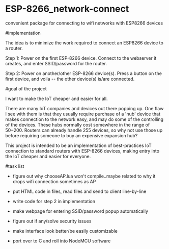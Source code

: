 # **ESP-8266_network-connect**
convenient package for connecting to wifi networks with ESP8266 devices


#implementation

The idea is to minimize the work required to connect an ESP8266 device to a router.

Step 1:  Power on the first ESP-8266 device.  Connect to the webserver it creates, and enter 
SSID/password for the router.

Step 2:  Power on another/other ESP-8266 device(s).  Press a button on the first device, and 
voila -- the other device(s) is/are connected.

#goal of the project

I want to make the IoT cheaper and easier for all.

There are many IoT companies and devices out there popping up.  One flaw I see with them 
is that they usually require purchase of a 'hub' device that makes connection to the 
network easy, and may do some of the controlling of the devices.  These hubs normally cost 
somewhere in the range of $50-$200.  Routers can already handle 255 devices, so why 
not use those up before requiring someone to buy an expensive expansion hub?

This project is intended to be an implementation of best-practices IoT connection 
to standard routers with ESP-8266 devices, making entry into the IoT cheaper and 
easier for everyone.

#task list

* figure out why chooseAP.lua won't compile..maybe related to why it drops wifi connection sometimes as AP

* put HTML code in files, read files and send to client line-by-line

* write code for step 2 in implementation

* make webpage for entering SSID/password popup automatically

* figure out if any/solve security issues

* make interface look better/be easily customizable

* port over to C and roll into NodeMCU software